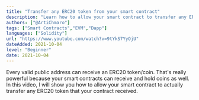 ```yaml
---
title: "Transfer any ERC20 token from your smart contract"
description: "Learn how to allow your smart contract to transfer any ERC20 token that your contract received."
authors: ["@ArtiChmaro"]
tags: ["Smart Contracts","EVM","Dapp"]
languages: ["Solidity"]
url: "https://www.youtube.com/watch?v=9tYkS7YyOjU"
dateAdded: 2021-10-04
level: "Beginner"
date: 2021-10-04
---
```


Every valid public address can receive an ERC20 token/coin. That's really powerful because your smart contracts can receive and hold coins as well. In this video, I will show you how to allow your smart contract to actually transfer any ERC20 token that your contract received. 
